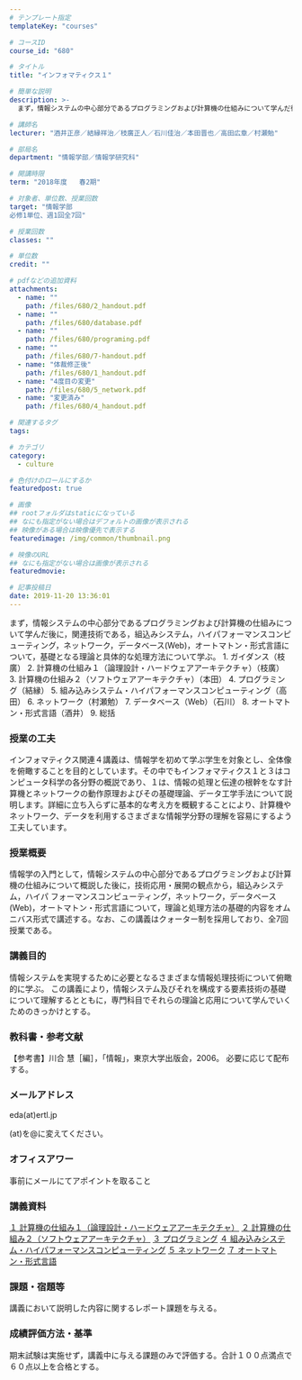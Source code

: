 ```yaml
---
# テンプレート指定
templateKey: "courses"

# コースID
course_id: "680"

# タイトル
title: "インフォマティクス１"

# 簡単な説明
description: >-
  まず，情報システムの中心部分であるプログラミングおよび計算機の仕組みについて学んだ後に，関連技術である，組込みシステム，ハイパフォーマンスコンピューティング，ネットワーク，データベース(Web)，オー...

# 講師名
lecturer: "酒井正彦／結縁祥治／枝廣正人／石川佳治／本田晋也／高田広章／村瀬勉"

# 部局名
department: "情報学部／情報学研究科"

# 開講時限
term: "2018年度	春2期"

# 対象者、単位数、授業回数
target: "情報学部
必修1単位、週1回全7回"

# 授業回数
classes: ""

# 単位数
credit: ""

# pdfなどの追加資料
attachments: 
  - name: "" 
    path: /files/680/2_handout.pdf
  - name: "" 
    path: /files/680/database.pdf
  - name: "" 
    path: /files/680/programing.pdf
  - name: "" 
    path: /files/680/7-handout.pdf
  - name: "体裁修正後" 
    path: /files/680/1_handout.pdf
  - name: "4度目の変更" 
    path: /files/680/5_network.pdf
  - name: "変更済み" 
    path: /files/680/4_handout.pdf

# 関連するタグ
tags:

# カテゴリ
category:
  - culture

# 色付けのロールにするか
featuredpost: true

# 画像
## rootフォルダはstaticになっている
## なにも指定がない場合はデフォルトの画像が表示される
## 映像がある場合は映像優先で表示する
featuredimage: /img/common/thumbnail.png

# 映像のURL
## なにも指定がない場合は画像が表示される
featuredmovie: 

# 記事投稿日
date: 2019-11-20 13:36:01
---
```


まず，情報システムの中心部分であるプログラミングおよび計算機の仕組みについて学んだ後に，関連技術である，組込みシステム，ハイパフォーマンスコンピューティング，ネットワーク，データベース(Web)，オートマトン・形式言語について，基礎となる理論と具体的な処理方法について学ぶ。 1. ガイダンス（枝廣） 2. 計算機の仕組み１（論理設計・ハードウェアアーキテクチャ）（枝廣） 3. 計算機の仕組み２（ソフトウェアアーキテクチャ）（本田） 4. プログラミング（結縁） 5. 組み込みシステム・ハイパフォーマンスコンピューティング（高田） 6. ネットワーク（村瀬勉） 7. データベース（Web）（石川） 8. オートマトン・形式言語（酒井） 9. 総括

### 授業の工夫



インフォマティクス関連４講義は、情報学を初めて学ぶ学生を対象とし、全体像を俯瞰することを目的としています。その中でもインフォマティクス１と３はコンピュータ科学の各分野の概説であり、１は、情報の処理と伝達の根幹をなす計算機とネットワークの動作原理およびその基礎理論、データ工学手法について説明します。詳細に立ち入らずに基本的な考え方を概観することにより、計算機やネットワーク、データを利用するさまざまな情報学分野の理解を容易にするよう工夫しています。


### 授業概要



情報学の入門として，情報システムの中心部分であるプログラミングおよび計算機の仕組みについて概説した後に，技術応用・展開の観点から，組込みシステム，ハイパ フォーマンスコンピューティング，ネットワーク，データベース(Web)，オートマトン・形式言語について，理論と処理方法の基礎的内容をオムニバス形式で講述する。なお、この講義はクォーター制を採用しており、全7回授業である。



### 講義目的



情報システムを実現するために必要となるさまざまな情報処理技術について俯瞰的に学ぶ。
この講義により，情報システム及びそれを構成する要素技術の基礎について理解するとともに，専門科目でそれらの理論と応用について学んでいくためのきっかけとする。



### 教科書・参考文献



【参考書】川合 慧［編］，「情報」，東京大学出版会，2006。
必要に応じて配布する。



### メールアドレス



eda(at)ertl.jp


(at)を@に変えてください。



### オフィスアワー



事前にメールにてアポイントを取ること




### 講義資料

[１ 計算機の仕組み１（論理設計・ハードウェアアーキテクチャ）](/files/680/1_handout.pdf) 
[２ 計算機の仕組み２（ソフトウェアアーキテクチャ）](/files/680/2_handout.pdf) 
[３ プログラミング](/files/680/programing.pdf) 
[４ 組み込みシステム・ハイパフォーマンスコンピューティング](/files/680/4_handout.pdf) 
[５ ネットワーク](/files/680/5_network.pdf) 
[](/files/680/database.pdf) 
[７ オートマトン・形式言語](/files/680/7-handout.pdf) 

### 課題・宿題等


講義において説明した内容に関するレポート課題を与える。


### 成績評価方法・基準


期末試験は実施せず，講義中に与える課題のみで評価する。合計１００点満点で６０点以上を合格とする。

